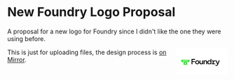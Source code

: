 # New Foundry Logo Proposal

A proposal for a new logo for Foundry since I didn't like the one they were using before.

<img src="/Example_logotype.png" alt="Foundry logo" align="right" width="120" />

This is just for uploading files, the design process is [on Mirror](https://0.mirror.xyz/QH9HFt11cO4o2wvHAPzT2AzJRr0iSwbllFvHIsb4KFE).

